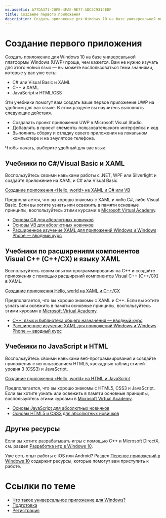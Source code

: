 ```yaml
---
ms.assetid: A77DA371-C0FE-4FAE-9E77-ADC3C9314EDF
title: Создание первого приложения
description: Создать приложение для Windows 10 на базе универсальной платформы Windows (UWP) проще, чем кажется.
---
```

# Создание первого приложения

Создать приложение для Windows 10 на базе универсальной платформы Windows (UWP) проще, чем кажется. Вам не нужно изучать для этого новый язык — вы можете воспользоваться теми знаниями, которые у вас уже есть:

-   C# или Visual Basic и XAML
-   C++ и XAML
-   JavaScript и HTML/CSS

Эти учебники помогут вам создать ваше первое приложение UWP на удобном для вас языке. В этом разделе вы научитесь выполнять следующие действия.

-   Создавать проект приложения UWP в Microsoft Visual Studio.
-   Добавлять в проект элементы пользовательского интерфейса и код.
-   Выполнять сборку и отладку своего приложения на локальном компьютере и на эмуляторе телефона.

Чтобы начать, выберите удобный для вас язык.

## Учебники по C#/Visual Basic и XAML

Воспользуйтесь своими навыками работы с .NET, WPF или Silverlight и создайте приложение на XAML и C# или Visual Basic.

[Создание приложения «Hello, world» на XAML и C# или VB](create-a-hello-world-app-xaml-universal.md)

Предполагается, что вы хорошо знакомы с XAML и либо C#, либо Visual Basic. Если вы хотите узнать или освежить в памяти основные принципы, воспользуйтесь этими курсами в [Microsoft Virtual Academy](http://www.microsoftvirtualacademy.com/).

-   [Основы C# для абсолютных новичков](http://www.microsoftvirtualacademy.com/training-courses/c-fundamentals-for-absolute-beginners)
-   [Основы VB для абсолютных новичков](http://www.microsoftvirtualacademy.com/training-courses/vb-fundamentals-for-absolute-beginners)
-   [Расширенное изучение XAML для приложений Windows и Windows Phone — вводный курс](http://www.microsoftvirtualacademy.com/training-courses/xaml-deep-dive-for-windows-windows-phone-apps-jump-start)

## Учебники по расширениям компонентов Visual C++ (C++/CX) и языку XAML

Воспользуйтесь своим опытом программирования на С++ и создайте приложения с помощью расширений компонентов Visual C++ (C++/CX) в XAML.

[Создание приложения Hello, world на XAML и C++/CX](create-a-basic-windows-10-app-in-cpp.md)

Предполагается, что вы хорошо знакомы с XAML и C++. Если вы хотите узнать или освежить в памяти основные принципы, воспользуйтесь этими курсами в [Microsoft Virtual Academy](http://go.microsoft.com/fwlink/p/?LinkID=389916).

-   [C++: язык и библиотека общего назначения — вводный курс](http://www.microsoftvirtualacademy.com/training-courses/c-a-general-purpose-language-and-library-jump-start)
-   [Расширенное изучение XAML для приложений Windows и Windows Phone — вводный курс](http://www.microsoftvirtualacademy.com/training-courses/xaml-deep-dive-for-windows-windows-phone-apps-jump-start)

## Учебники по JavaScript и HTML

Воспользуйтесь своими навыками веб-программирования и создайте приложения с использованием HTML5, каскадных таблиц стилей уровня 3 (CSS3) и JavaScript.

[Создание приложения «Hello, world» на HTML и JavaScript](create-a-hello-world-app-js-universal.md)

Предполагается, что вы хорошо знакомы с HTML5, CSS3 и JavaScript. Если вы хотите узнать или освежить в памяти основные принципы, воспользуйтесь этими курсами в [Microsoft Virtual Academy](http://go.microsoft.com/fwlink/p/?LinkID=389916).

-   [Основы JavaScript для абсолютных новичков](http://www.microsoftvirtualacademy.com/training-courses/javascript-fundamentals-for-absolute-beginners)
-   [Основы HTML5 и CSS3 для абсолютных новичков](http://www.microsoftvirtualacademy.com/training-courses/html5-css3-fundamentals-development-for-absolute-beginners)

## Другие ресурсы

Если вы хотите разрабатывать игры с помощью C++ и Microsoft DirectX, см. раздел [Разработка игр в Windows 10](https://dev.windows.com/games).

Уже есть опыт работы с iOS или Android? Раздел [Перенос приложений в Windows 10](https://msdn.microsoft.com/library/windows/apps/Mt238321) содержит ресурсы, которые помогут вам приступить к работе.

# Ссылки по теме

* [Что такое универсальное приложение для Windows?](whats-a-uwp.md)
* [Подготовка](get-set-up.md)
* [Регистрация](sign-up.md)
 



<!--HONumber=Mar16_HO1-->


